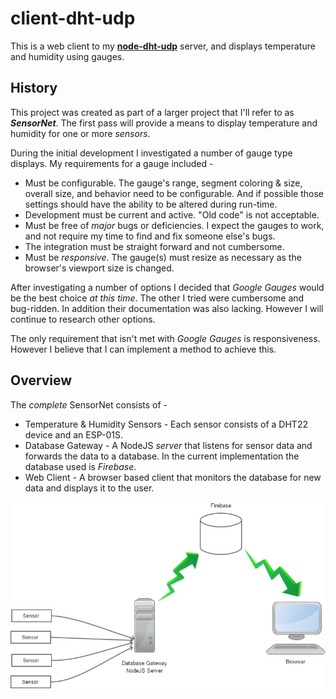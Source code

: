 # client-dht-udp

This is a web client to my **[node-dht-udp](<https://github.com/jxmot/node-dht-udp>)** server, and displays temperature and humidity using gauges.

## History

This project was created as part of a larger project that I'll refer to as **_SensorNet_**. The first pass will provide a means to display temperature and humidity for one or more *sensors*. 

During the initial development I investigated a number of gauge type displays. My requirements for a gauge included - 

* Must be configurable. The gauge's range, segment coloring & size, overall size, and behavior need to be configurable. And if possible those settings should have the ability to be altered during run-time.
* Development must be current and active. "Old code" is not acceptable. 
* Must be free of *major* bugs or deficiencies. I expect the gauges to work, and not require my time to find and fix someone else's bugs.
* The integration must be straight forward and not cumbersome.
* Must be *responsive*. The gauge(s) must resize as necessary as the browser's viewport size is changed.

After investigating a number of options I decided that *Google Gauges* would be the best choice *at this time*. The other I tried were cumbersome and bug-ridden. In addition their documentation was also lacking. However I will continue to research other options.

The only requirement that isn't met with *Google Gauges* is responsiveness. However I believe that I can implement a method to achieve this.

## Overview

The *complete* SensorNet consists of - 

* Temperature & Humidity Sensors - Each sensor consists of a DHT22 device and an ESP-01S.
* Database Gateway - A NodeJS *server* that listens for sensor data and forwards the data to a database. In the current implementation the database used is *Firebase*.
* Web Client - A browser based client that monitors the database for new data and displays it to the user.

<p align="center">
  <img src="./mdimg/basic-flow-1.png" alt="SensorNet Overview" txt="SensorNet Overview"/>
</p>


